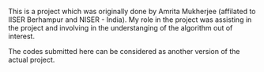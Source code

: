 This is a project which was originally done by Amrita Mukherjee (affilated to IISER Berhampur and NISER - India).
My role in the project was assisting in the project and involving in the understanging of the algorithm out of interest.

The codes submitted here can be considered as another version of the actual project.
